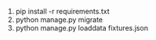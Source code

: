 1. pip install -r requirements.txt
2. python manage.py migrate
3. python manage.py loaddata fixtures.json
